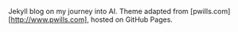 
Jekyll blog on my journey into AI. Theme adapted from [pwills.com][http://www.pwills.com], hosted on GitHub Pages.